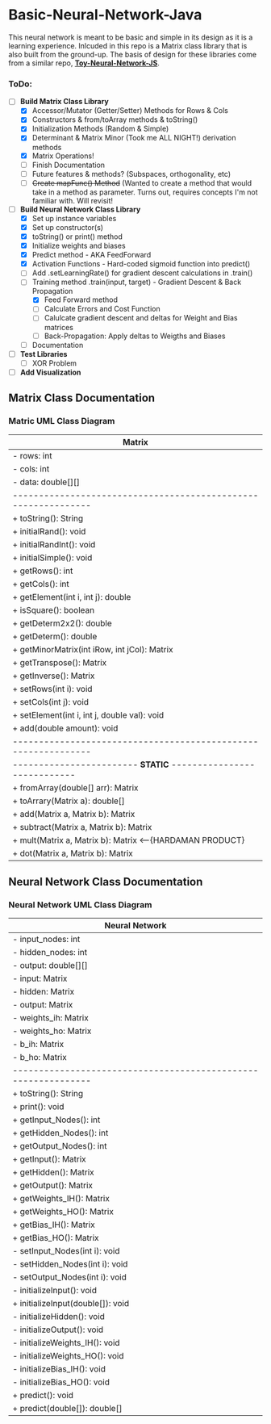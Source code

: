 # Basic-Neural-Network-Java

This neural network is meant to be basic and simple in its design as it is a learning experience. Inlcuded in this repo is a Matrix class library that is also built from the ground-up. The basis of design for these libraries come from a similar repo, **[Toy-Neural-Network-JS](https://github.com/BaileyPelletier/Toy-Neural-Network-JS)**.

### ToDo:
- [ ] **Build Matrix Class Library**
   - [x] Accessor/Mutator (Getter/Setter) Methods for Rows & Cols
   - [x] Constructors & from/toArray methods & toString()
   - [x] Initialization Methods (Random & Simple)
   - [x] Determinant & Matrix Minor (Took me ALL NIGHT!) derivation methods 
   - [x] Matrix Operations!
   - [ ] Finish Documentation
   - [ ] Future features & methods? (Subspaces, orthogonality, etc)
   - [ ] ~~Create mapFunc() Method~~ (Wanted to create a method that would take in a method as parameter. Turns out, requires concepts I'm not familiar with. Will revisit!
- [ ] **Build Neural Network Class Library**
   - [x] Set up instance variables
   - [x] Set up constructor(s)
   - [x] toString() or print() method
   - [x] Initialize weights and biases
   - [x] Predict method - AKA FeedForward
   - [x] Activation Functions - Hard-coded sigmoid function into predict()
   - [ ] Add .setLearningRate() for gradient descent calculations in .train()
   - [ ] Training method .train(input, target) - Gradient Descent & Back Propagation
      - [x] Feed Forward method
      - [ ] Calculate Errors and Cost Function
      - [ ] Calulcate gradient descent and deltas for Weight and Bias matrices
      - [ ] Back-Propagation: Apply deltas to Weigths and Biases
   - [ ] Documentation
- [ ] **Test Libraries**
   - [ ] XOR Problem
- [ ] **Add Visualization**

## Matrix Class Documentation

### Matric UML Class Diagram
|     Matrix      |
|--------|
| - rows: int |
| - cols: int |
| - data: double[][] |
|--------------------------------------------------------------|
| + toString(): String|
| + initialRand(): void|
| + initialRandInt(): void|
| + initialSimple(): void|
| + getRows(): int|
| + getCols(): int|
| + getElement(int i, int j): double|
| + isSquare(): boolean|
| + getDeterm2x2(): double|
| + getDeterm(): double|
| + getMinorMatrix(int iRow, int jCol): Matrix|
| + getTranspose(): Matrix|
| + getInverse(): Matrix|
| + setRows(int i): void|
| + setCols(int j): void|
| + setElement(int i, int j, double val): void|
| + add(double amount): void|
|--------------------------------------------------------------|
|------------------------ **STATIC** ----------------------------|
| + fromArray(double[] arr): Matrix|
| + toArrary(Matrix a): double[]|
| + add(Matrix a, Matrix b): Matrix|
| + subtract(Matrix a, Matrix b): Matrix|
| + mult(Matrix a, Matrix b): Matrix  <--{HARDAMAN PRODUCT} |
| + dot(Matrix a, Matrix b): Matrix|


## Neural Network Class Documentation

### Neural Network UML Class Diagram
|     Neural Network      |
|--------|
| - input_nodes: int |
| - hidden_nodes: int |
| - output: double[][] |
| - input: Matrix |
| - hidden: Matrix |
| - output: Matrix |
| - weights_ih: Matrix |
| - weights_ho: Matrix |
| - b_ih: Matrix |
| - b_ho: Matrix |
|--------------------------------------------------------------|
| + toString(): String|
| + print(): void|
| + getInput_Nodes(): int|
| + getHidden_Nodes(): int|
| + getOutput_Nodes(): int|
| + getInput(): Matrix|
| + getHidden(): Matrix|
| + getOutput(): Matrix|
| + getWeights_IH(): Matrix|
| + getWeights_HO(): Matrix|
| + getBias_IH(): Matrix|
| + getBias_HO(): Matrix|
| - setInput_Nodes(int i): void|
| - setHidden_Nodes(int i): void|
| - setOutput_Nodes(int i): void|
| - initializeInput(): void|
| + initializeInput(double[]): void|
| - initializeHidden(): void|
| - initializeOutput(): void|
| - initializeWeights_IH(): void|
| - initializeWeights_HO(): void|
| - initializeBias_IH(): void|
| - initializeBias_HO(): void|
| + predict(): void|
| + predict(double[]): double[]|
